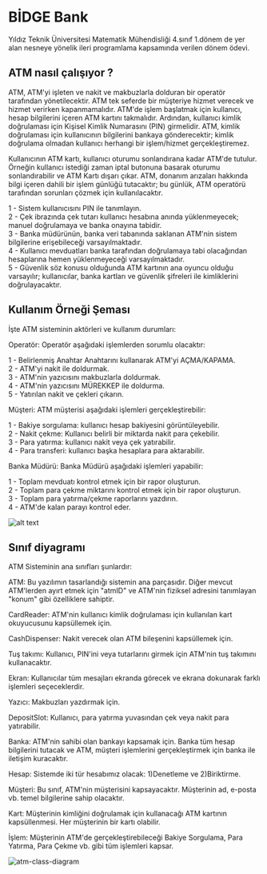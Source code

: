 
# BİDGE Bank

Yıldız Teknik Üniversitesi Matematik Mühendisliği 4.sınıf 1.dönem de yer alan nesneye yönelik ileri programlama kapsamında verilen dönem ödevi.


## ATM nasıl çalışıyor ?


ATM, ATM'yi işleten ve nakit ve makbuzlarla dolduran bir operatör tarafından yönetilecektir. ATM tek seferde bir müşteriye hizmet verecek ve hizmet verirken kapanmamalıdır. ATM'de işlem başlatmak için kullanıcı, hesap bilgilerini içeren ATM kartını takmalıdır. Ardından, kullanıcı kimlik doğrulaması için Kişisel Kimlik Numarasını (PIN) girmelidir. ATM, kimlik doğrulaması için kullanıcının bilgilerini bankaya gönderecektir; kimlik doğrulama olmadan kullanıcı herhangi bir işlem/hizmet gerçekleştiremez.

Kullanıcının ATM kartı, kullanıcı oturumu sonlandırana kadar ATM'de tutulur. Örneğin kullanıcı istediği zaman iptal butonuna basarak oturumu sonlandırabilir ve ATM Kartı dışarı çıkar. ATM, donanım arızaları hakkında bilgi içeren dahili bir işlem günlüğü tutacaktır; bu günlük, ATM operatörü tarafından sorunları çözmek için kullanılacaktır.

1 - Sistem kullanıcısını PIN ile tanımlayın.  
2 - Çek ibrazında çek tutarı kullanıcı hesabına anında yüklenmeyecek; manuel doğrulamaya ve banka onayına tabidir.  
3 - Banka müdürünün, banka veri tabanında saklanan ATM'nin sistem bilgilerine erişebileceği varsayılmaktadır.  
4 - Kullanıcı mevduatları banka tarafından doğrulamaya tabi olacağından hesaplarına hemen yüklenmeyeceği varsayılmaktadır.  
5 - Güvenlik söz konusu olduğunda ATM kartının ana oyuncu olduğu varsayılır; kullanıcılar, banka kartları ve güvenlik şifreleri ile kimliklerini doğrulayacaktır.  
## Kullanım Örneği Şeması

İşte ATM sisteminin aktörleri ve kullanım durumları:  

Operatör: Operatör aşağıdaki işlemlerden sorumlu olacaktır:  

1 - Belirlenmiş Anahtar Anahtarını kullanarak ATM'yi AÇMA/KAPAMA.  
2 - ATM'yi nakit ile doldurmak.  
3 - ATM'nin yazıcısını makbuzlarla doldurmak.  
4 - ATM'nin yazıcısını MÜREKKEP ile doldurma.  
5 - Yatırılan nakit ve çekleri çıkarın.  

Müşteri: ATM müşterisi aşağıdaki işlemleri gerçekleştirebilir:  

1 - Bakiye sorgulama: kullanıcı hesap bakiyesini görüntüleyebilir.  
2 - Nakit çekme: Kullanıcı belirli bir miktarda nakit para çekebilir.  
3 - Para yatırma: kullanıcı nakit veya çek yatırabilir.  
4 - Para transferi: kullanıcı başka hesaplara para aktarabilir.  

Banka Müdürü: Banka Müdürü aşağıdaki işlemleri yapabilir:  

1 - Toplam mevduatı kontrol etmek için bir rapor oluşturun.  
2 - Toplam para çekme miktarını kontrol etmek için bir rapor oluşturun.  
3 - Toplam para yatırma/çekme raporlarını yazdırın.  
4 - ATM'de kalan parayı kontrol eder.  

![alt text](https://raw.githubusercontent.com/SamirPaul1/object-oriented-design/a5d0ab34541d446b2e33254dcab315bdb8aafdfa/media-files/atm-use-case-diagram.svg)
## Sınıf diyagramı

ATM Sisteminin ana sınıfları şunlardır:  

ATM: Bu yazılımın tasarlandığı sistemin ana parçasıdır. Diğer mevcut ATM'lerden ayırt etmek için "atmID" ve ATM'nin fiziksel adresini tanımlayan "konum" gibi özelliklere sahiptir.  

CardReader: ATM'nin kullanıcı kimlik doğrulaması için kullanılan kart okuyucusunu kapsüllemek için.  

CashDispenser: Nakit verecek olan ATM bileşenini kapsüllemek için.  

Tuş takımı: Kullanıcı, PIN'ini veya tutarlarını girmek için ATM'nin tuş takımını kullanacaktır.  

Ekran: Kullanıcılar tüm mesajları ekranda görecek ve ekrana dokunarak farklı işlemleri seçeceklerdir.  

Yazıcı: Makbuzları yazdırmak için.  

DepositSlot: Kullanıcı, para yatırma yuvasından çek veya nakit para yatırabilir.  

Banka: ATM'nin sahibi olan bankayı kapsamak için. Banka tüm hesap bilgilerini tutacak ve ATM, müşteri işlemlerini gerçekleştirmek için banka ile iletişim kuracaktır.  

Hesap: Sistemde iki tür hesabımız olacak: 1)Denetleme ve 2)Biriktirme.  

Müşteri: Bu sınıf, ATM'nin müşterisini kapsayacaktır. Müşterinin ad, e-posta vb. temel bilgilerine sahip olacaktır.  

Kart: Müşterinin kimliğini doğrulamak için kullanacağı ATM kartının kapsüllenmesi. Her müşterinin bir kartı olabilir.  

İşlem: Müşterinin ATM'de gerçekleştirebileceği Bakiye Sorgulama, Para Yatırma, Para Çekme vb. gibi tüm işlemleri kapsar.  

![atm-class-diagram](https://github.com/SamirPaul1/object-oriented-design/blob/master/media-files/atm-class-diagram.png)
